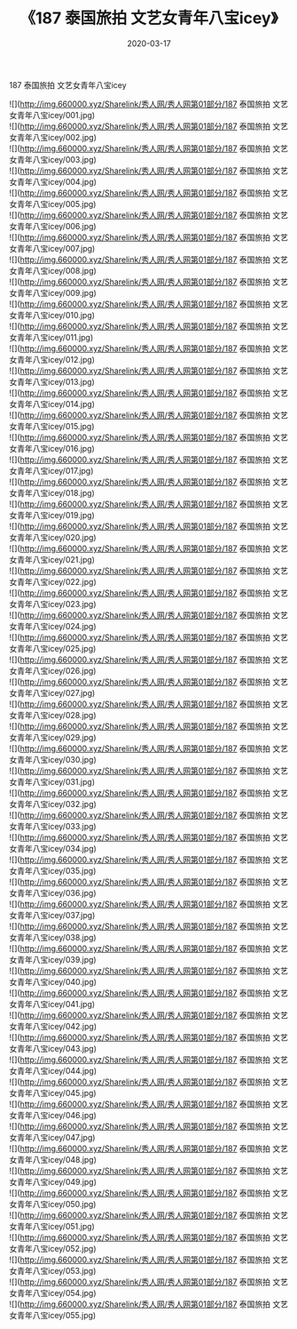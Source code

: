 ﻿---
layout: post
title:  《187 泰国旅拍 文艺女青年八宝icey》
date:   2020-03-17
img: http://img.660000.xyz/Sharelink/秀人网/秀人网第01部分/187 泰国旅拍 文艺女青年八宝icey/000.jpg
categories: [美女, 清纯, 唯美]
---

187 泰国旅拍 文艺女青年八宝icey

  ![](http://img.660000.xyz/Sharelink/秀人网/秀人网第01部分/187 泰国旅拍 文艺女青年八宝icey/001.jpg) <br> ![](http://img.660000.xyz/Sharelink/秀人网/秀人网第01部分/187 泰国旅拍 文艺女青年八宝icey/002.jpg) <br> ![](http://img.660000.xyz/Sharelink/秀人网/秀人网第01部分/187 泰国旅拍 文艺女青年八宝icey/003.jpg) <br> ![](http://img.660000.xyz/Sharelink/秀人网/秀人网第01部分/187 泰国旅拍 文艺女青年八宝icey/004.jpg) <br> ![](http://img.660000.xyz/Sharelink/秀人网/秀人网第01部分/187 泰国旅拍 文艺女青年八宝icey/005.jpg) <br> ![](http://img.660000.xyz/Sharelink/秀人网/秀人网第01部分/187 泰国旅拍 文艺女青年八宝icey/006.jpg) <br> ![](http://img.660000.xyz/Sharelink/秀人网/秀人网第01部分/187 泰国旅拍 文艺女青年八宝icey/007.jpg) <br> ![](http://img.660000.xyz/Sharelink/秀人网/秀人网第01部分/187 泰国旅拍 文艺女青年八宝icey/008.jpg) <br> ![](http://img.660000.xyz/Sharelink/秀人网/秀人网第01部分/187 泰国旅拍 文艺女青年八宝icey/009.jpg) <br> ![](http://img.660000.xyz/Sharelink/秀人网/秀人网第01部分/187 泰国旅拍 文艺女青年八宝icey/010.jpg) <br> ![](http://img.660000.xyz/Sharelink/秀人网/秀人网第01部分/187 泰国旅拍 文艺女青年八宝icey/011.jpg) <br> ![](http://img.660000.xyz/Sharelink/秀人网/秀人网第01部分/187 泰国旅拍 文艺女青年八宝icey/012.jpg) <br> ![](http://img.660000.xyz/Sharelink/秀人网/秀人网第01部分/187 泰国旅拍 文艺女青年八宝icey/013.jpg) <br> ![](http://img.660000.xyz/Sharelink/秀人网/秀人网第01部分/187 泰国旅拍 文艺女青年八宝icey/014.jpg) <br> ![](http://img.660000.xyz/Sharelink/秀人网/秀人网第01部分/187 泰国旅拍 文艺女青年八宝icey/015.jpg) <br> ![](http://img.660000.xyz/Sharelink/秀人网/秀人网第01部分/187 泰国旅拍 文艺女青年八宝icey/016.jpg) <br> ![](http://img.660000.xyz/Sharelink/秀人网/秀人网第01部分/187 泰国旅拍 文艺女青年八宝icey/017.jpg) <br> ![](http://img.660000.xyz/Sharelink/秀人网/秀人网第01部分/187 泰国旅拍 文艺女青年八宝icey/018.jpg) <br> ![](http://img.660000.xyz/Sharelink/秀人网/秀人网第01部分/187 泰国旅拍 文艺女青年八宝icey/019.jpg) <br> ![](http://img.660000.xyz/Sharelink/秀人网/秀人网第01部分/187 泰国旅拍 文艺女青年八宝icey/020.jpg) <br> ![](http://img.660000.xyz/Sharelink/秀人网/秀人网第01部分/187 泰国旅拍 文艺女青年八宝icey/021.jpg) <br> ![](http://img.660000.xyz/Sharelink/秀人网/秀人网第01部分/187 泰国旅拍 文艺女青年八宝icey/022.jpg) <br> ![](http://img.660000.xyz/Sharelink/秀人网/秀人网第01部分/187 泰国旅拍 文艺女青年八宝icey/023.jpg) <br> ![](http://img.660000.xyz/Sharelink/秀人网/秀人网第01部分/187 泰国旅拍 文艺女青年八宝icey/024.jpg) <br> ![](http://img.660000.xyz/Sharelink/秀人网/秀人网第01部分/187 泰国旅拍 文艺女青年八宝icey/025.jpg) <br> ![](http://img.660000.xyz/Sharelink/秀人网/秀人网第01部分/187 泰国旅拍 文艺女青年八宝icey/026.jpg) <br> ![](http://img.660000.xyz/Sharelink/秀人网/秀人网第01部分/187 泰国旅拍 文艺女青年八宝icey/027.jpg) <br> ![](http://img.660000.xyz/Sharelink/秀人网/秀人网第01部分/187 泰国旅拍 文艺女青年八宝icey/028.jpg) <br> ![](http://img.660000.xyz/Sharelink/秀人网/秀人网第01部分/187 泰国旅拍 文艺女青年八宝icey/029.jpg) <br> ![](http://img.660000.xyz/Sharelink/秀人网/秀人网第01部分/187 泰国旅拍 文艺女青年八宝icey/030.jpg) <br> ![](http://img.660000.xyz/Sharelink/秀人网/秀人网第01部分/187 泰国旅拍 文艺女青年八宝icey/031.jpg) <br> ![](http://img.660000.xyz/Sharelink/秀人网/秀人网第01部分/187 泰国旅拍 文艺女青年八宝icey/032.jpg) <br> ![](http://img.660000.xyz/Sharelink/秀人网/秀人网第01部分/187 泰国旅拍 文艺女青年八宝icey/033.jpg) <br> ![](http://img.660000.xyz/Sharelink/秀人网/秀人网第01部分/187 泰国旅拍 文艺女青年八宝icey/034.jpg) <br> ![](http://img.660000.xyz/Sharelink/秀人网/秀人网第01部分/187 泰国旅拍 文艺女青年八宝icey/035.jpg) <br> ![](http://img.660000.xyz/Sharelink/秀人网/秀人网第01部分/187 泰国旅拍 文艺女青年八宝icey/036.jpg) <br> ![](http://img.660000.xyz/Sharelink/秀人网/秀人网第01部分/187 泰国旅拍 文艺女青年八宝icey/037.jpg) <br> ![](http://img.660000.xyz/Sharelink/秀人网/秀人网第01部分/187 泰国旅拍 文艺女青年八宝icey/038.jpg) <br> ![](http://img.660000.xyz/Sharelink/秀人网/秀人网第01部分/187 泰国旅拍 文艺女青年八宝icey/039.jpg) <br> ![](http://img.660000.xyz/Sharelink/秀人网/秀人网第01部分/187 泰国旅拍 文艺女青年八宝icey/040.jpg) <br> ![](http://img.660000.xyz/Sharelink/秀人网/秀人网第01部分/187 泰国旅拍 文艺女青年八宝icey/041.jpg) <br> ![](http://img.660000.xyz/Sharelink/秀人网/秀人网第01部分/187 泰国旅拍 文艺女青年八宝icey/042.jpg) <br> ![](http://img.660000.xyz/Sharelink/秀人网/秀人网第01部分/187 泰国旅拍 文艺女青年八宝icey/043.jpg) <br> ![](http://img.660000.xyz/Sharelink/秀人网/秀人网第01部分/187 泰国旅拍 文艺女青年八宝icey/044.jpg) <br> ![](http://img.660000.xyz/Sharelink/秀人网/秀人网第01部分/187 泰国旅拍 文艺女青年八宝icey/045.jpg) <br> ![](http://img.660000.xyz/Sharelink/秀人网/秀人网第01部分/187 泰国旅拍 文艺女青年八宝icey/046.jpg) <br> ![](http://img.660000.xyz/Sharelink/秀人网/秀人网第01部分/187 泰国旅拍 文艺女青年八宝icey/047.jpg) <br> ![](http://img.660000.xyz/Sharelink/秀人网/秀人网第01部分/187 泰国旅拍 文艺女青年八宝icey/048.jpg) <br> ![](http://img.660000.xyz/Sharelink/秀人网/秀人网第01部分/187 泰国旅拍 文艺女青年八宝icey/049.jpg) <br> ![](http://img.660000.xyz/Sharelink/秀人网/秀人网第01部分/187 泰国旅拍 文艺女青年八宝icey/050.jpg) <br> ![](http://img.660000.xyz/Sharelink/秀人网/秀人网第01部分/187 泰国旅拍 文艺女青年八宝icey/051.jpg) <br> ![](http://img.660000.xyz/Sharelink/秀人网/秀人网第01部分/187 泰国旅拍 文艺女青年八宝icey/052.jpg) <br> ![](http://img.660000.xyz/Sharelink/秀人网/秀人网第01部分/187 泰国旅拍 文艺女青年八宝icey/053.jpg) <br> ![](http://img.660000.xyz/Sharelink/秀人网/秀人网第01部分/187 泰国旅拍 文艺女青年八宝icey/054.jpg) <br> ![](http://img.660000.xyz/Sharelink/秀人网/秀人网第01部分/187 泰国旅拍 文艺女青年八宝icey/055.jpg) <br>